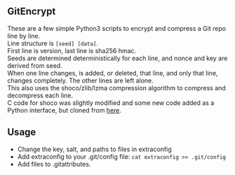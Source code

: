 ## GitEncrypt
These are a few simple Python3 scripts to encrypt and compress a Git repo line by line.  
Line structure is `[seed] [data]`.  
First line is version, last line is sha256 hmac.  
Seeds are determined deterministically for each line, and nonce and key are derived from seed.  
When one line changes, is added, or deleted, that line, and only that line, changes completely. The other lines are left alone.  
This also uses the shoco/zlib/lzma compression algorithm to compress and decompress each line.  
C code for shoco was slightly modified and some new code added as a Python interface, but cloned from [here](https://github.com/Ed-von-Schleck/shoco).  

## Usage
* Change the key, salt, and paths to files in extraconfig  
* Add extraconfig to your .git/config file: `cat extraconfig >> .git/config`  
* Add files to .gitattributes.  